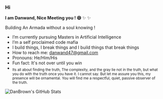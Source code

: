 ### Hi


**I am Danwand, Nice Meeting you ! 😄**  ✨ ✨

Building An Armada without a soul knowing !

-  I’m currently pursuing Masters in Artificial Intelligence
-  I’m a self proclaimed code mafia
-  I build things, I break things and I build things that break things
-  How to reach me: danwand47@gmail.com
-  Pronouns: He/Him/His
-  Fun fact: It's not over until you win
-  <sub> Its all about finding the truth, The complexity, and the gray lie not in the truth, but
what you do with the truth once you have it. I cannot say. But let me assure you this, my presence will be ornamental.
You will find me a respectful, quiet, passive observer of the truth. </sub>


![DanBrown's GitHub Stats](https://github-readme-stats-git-masterrstaa-rickstaa.vercel.app/api?username=DanBrown47&show_icons=true&theme=chartreuse-dark)
